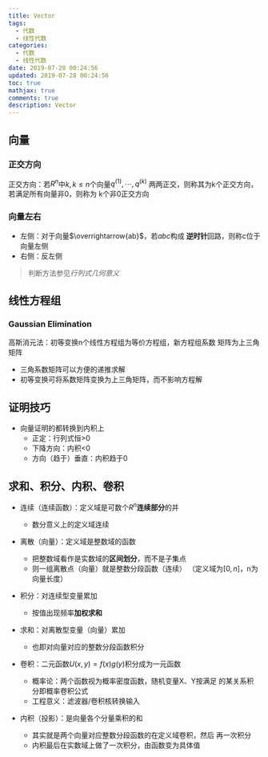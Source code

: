 ```yaml
---
title: Vector
tags:
  - 代数
  - 线性代数
categories:
  - 代数
  - 线性代数
date: 2019-07-28 00:24:56
updated: 2019-07-28 00:24:56
toc: true
mathjax: true
comments: true
description: Vector
---
```


##	向量

###	正交方向

正交方向：若$R^n$中$k, k \leq n$个向量$q^{(1)}, \cdots, q^{(k)}$
	两两正交，则称其为k个正交方向，若满足所有向量非0，则称为
	k个非0正交方向

###	向量左右

-	左侧：对于向量$\overrightarrow{ab}$，若$abc$构成
	**逆时针**回路，则称c位于向量左侧
-	右侧：反左侧

>	判断方法参见*行列式几何意义*

##	线性方程组

###	Gaussian Elimination

高斯消元法：初等变换n个线性方程组为等价方程组，新方程组系数
矩阵为上三角矩阵

-	三角系数矩阵可以方便的递推求解
-	初等变换可将系数矩阵变换为上三角矩阵，而不影响方程解

##	证明技巧

-	向量证明的都转换到内积上
	-	正定：行列式恒>0
	-	下降方向：内积<0
	-	方向（趋于）垂直：内积趋于0

##	求和、积分、内积、卷积

-	连续（连续函数）：定义域是可数个$R^n$**连续部分**的并
	-	数分意义上的定义域连续

-	离散（向量）：定义域是整数域的函数
	-	把整数域看作是实数域的**区间划分**，而不是子集点
	-	则一组离散点（向量）就是整数分段函数（连续）
		（定义域为$[0, n]$，n为向量长度）

-	积分：对连续型变量累加
	-	按值出现频率**加权求和**

-	求和：对离散型变量（向量）累加
	-	也即对向量对应的整数分段函数积分

-	卷积：二元函数$U(x, y)=f(x)g(y)$积分成为一元函数
	-	概率论：两个函数视为概率密度函数，随机变量X、Y按满足
		的某关系积分即概率卷积公式
	-	工程意义：滤波器/卷积核转换输入

-	内积（投影）：是向量各个分量乘积的和
	-	其实就是两个向量对应整数分段函数的在定义域卷积，然后
		再一次积分
	-	内积最后在实数域上做了一次积分，由函数变为具体值



